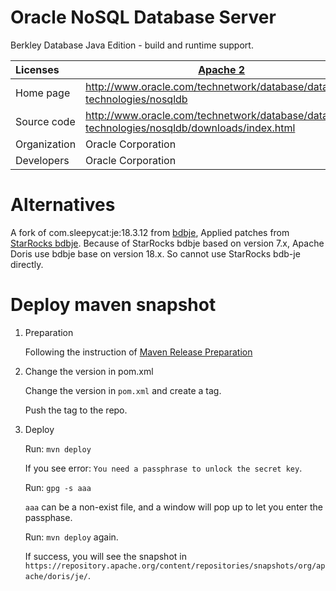 <!--
Licensed to the Apache Software Foundation (ASF) under one
or more contributor license agreements.  See the NOTICE file
distributed with this work for additional information
regarding copyright ownership.  The ASF licenses this file
to you under the Apache License, Version 2.0 (the
"License"); you may not use this file except in compliance
with the License.  You may obtain a copy of the License at

  http://www.apache.org/licenses/LICENSE-2.0

Unless required by applicable law or agreed to in writing,
software distributed under the License is distributed on an
"AS IS" BASIS, WITHOUT WARRANTIES OR CONDITIONS OF ANY
KIND, either express or implied.  See the License for the
specific language governing permissions and limitations
under the License.
-->

# Oracle NoSQL Database Server

Berkley Database Java Edition - build and runtime support.

| Licenses     | [Apache 2](http://www.apache.org/licenses/LICENSE-2.0.txt)   |
| :----------- | ------------------------------------------------------------ |
| Home page    | http://www.oracle.com/technetwork/database/database-technologies/nosqldb |
| Source code  | http://www.oracle.com/technetwork/database/database-technologies/nosqldb/downloads/index.html |
| Organization | Oracle Corporation                                           |
| Developers   | Oracle Corporation                                           |

# Alternatives

A fork of com.sleepycat:je:18.3.12 from [bdbje](https://repo1.maven.org/maven2/com/sleepycat/je/18.3.12/je-18.3.12-sources.jar), Applied patches from [StarRocks bdbje](https://github.com/StarRocks/bdb-je/).
Because of  StarRocks bdbje based on version 7.x, Apache Doris use bdbje  base on version 18.x.  So cannot use StarRocks bdb-je directly.

# Deploy maven snapshot

1. Preparation

    Following the instruction of [Maven Release Preparation](https://doris.apache.org/community/release-and-verify/release-prepare/#maven-release-preparation)

2. Change the version in pom.xml

    Change the version in `pom.xml` and create a tag.

    Push the tag to the repo.

3. Deploy

    Run: `mvn deploy`

    If you see error: `You need a passphrase to unlock the secret key`.

    Run: `gpg -s aaa`

    `aaa` can be a non-exist file, and a window will pop up to let you enter the passphase.

    Run: `mvn deploy` again.

    If success, you will see the snapshot in `https://repository.apache.org/content/repositories/snapshots/org/apache/doris/je/`.
